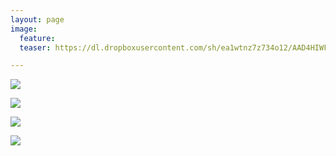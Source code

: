 ```yaml
---
layout: page
image:
  feature:
  teaser: https://dl.dropboxusercontent.com/sh/ea1wtnz7z734o12/AAD4HIWFCsfK7as3IR6I2gy1a/mikin-kuvat/1/DSC34512-245px.jpg

---
```


[![](https://dl.dropboxusercontent.com/sh/ea1wtnz7z734o12/AADrBXVUKS6MUhCZhsT3aQEMa/mikin-kuvat/1/DSC34517-800px.jpg)](https://dl.dropboxusercontent.com/sh/ea1wtnz7z734o12/AADRUBG5Aee0rmLBuK28N4Coa/mikin-kuvat/1/DSC34517.jpg)

[![](https://dl.dropboxusercontent.com/sh/ea1wtnz7z734o12/AADxEDa-xeOj5pzYIiGdYQjCa/mikin-kuvat/1/DSC34515-800px.jpg)](https://dl.dropboxusercontent.com/sh/ea1wtnz7z734o12/AAApdC-nFo_V2iCYcr3boCGLa/mikin-kuvat/1/DSC34515.jpg)

[![](https://dl.dropboxusercontent.com/sh/ea1wtnz7z734o12/AAAQsw0YbWIyCn26Am9B8YrEa/mikin-kuvat/1/DSC34514-800px.jpg)](https://dl.dropboxusercontent.com/sh/ea1wtnz7z734o12/AAAKsoL_fQYPRb6_7uqj7wAWa/mikin-kuvat/1/DSC34514.jpg)

[![](https://dl.dropboxusercontent.com/sh/ea1wtnz7z734o12/AADW4r59hkisaZSUB8VIbRLla/mikin-kuvat/1/DSC34512-800px.jpg)](https://dl.dropboxusercontent.com/sh/ea1wtnz7z734o12/AABxqCRpw_cuf2gWvopW4-7za/mikin-kuvat/1/DSC34512.jpg)
